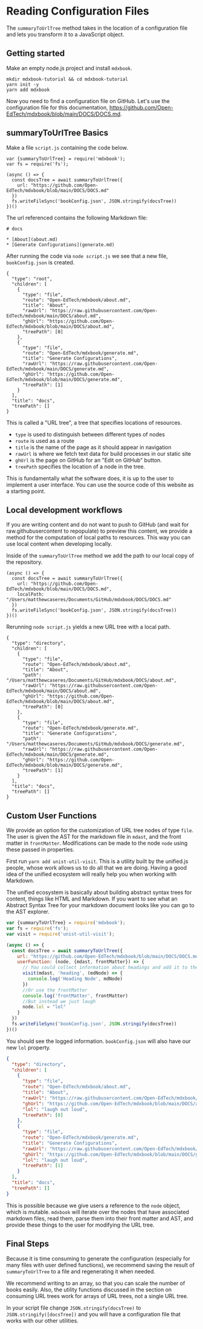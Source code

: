 
# Reading Configuration Files

The `summaryToUrlTree` method takes in the location of a configuration file and lets you transform it to a JavaScript object.

## Getting started

Make an empty node.js project and install `mdxbook`.

```
mkdir mdxbook-tutorial && cd mdxbook-tutorial 
yarn init -y 
yarn add mdxbook
```

Now you need to find a configuration file on GitHub. Let's use the configuration file for this documentation, https://github.com/Open-EdTech/mdxbook/blob/main/DOCS/DOCS.md.

## summaryToUrlTree Basics

Make a file `script.js` containing the code below.

```
var {summaryToUrlTree} = require('mdxbook');
var fs = require('fs');

(async () => {
  const docsTree = await summaryToUrlTree({
    url: "https://github.com/Open-EdTech/mdxbook/blob/main/DOCS/DOCS.md"
  })
  fs.writeFileSync('bookConfig.json', JSON.stringify(docsTree))
})()
```

The url referenced contains the following Markdown file:

```
# docs

* [About](about.md)
* [Generate Configurations](generate.md)
```

After running the code via `node script.js` we see that a new file, `bookConfig.json` is created. 

```
{
  "type": "root",
  "children": [
    {
      "type": "file",
      "route": "Open-EdTech/mdxbook/about.md",
      "title": "About",
      "rawUrl": "https://raw.githubusercontent.com/Open-EdTech/mdxbook/main/DOCS/about.md",
      "ghUrl": "https://github.com/Open-EdTech/mdxbook/blob/main/DOCS/about.md",
      "treePath": [0]
    },
    {
      "type": "file",
      "route": "Open-EdTech/mdxbook/generate.md",
      "title": "Generate Configurations",
      "rawUrl": "https://raw.githubusercontent.com/Open-EdTech/mdxbook/main/DOCS/generate.md",
      "ghUrl": "https://github.com/Open-EdTech/mdxbook/blob/main/DOCS/generate.md",
      "treePath": [1]
    }
  ],
  "title": "docs",
  "treePath": []
}
```

This is called a "URL tree", a tree that specifies locations of resources. 

* `type` is used to distinguish between different types of nodes
* `route` is used as a route
* `title` is the name of the page as it should appear in navigation
* `rawUrl` is where we fetch text data for build processes in our static site
* `ghUrl` is the page on GitHub for an "Edit on GitHub" button. 
* `treePath` specifies the location of a node in the tree.

This is fundamentally what the software does, it is up to the user to implement a user interface. You can  use the source code of this website as a starting point.

## Local development workflows

If you are writing content and do not want to push to GitHub (and wait for raw.githubusercontent to repopulate) to preview this content, we provide a method for the computation of local paths to resources. This way you can use local content when developing locally.

Inside of the `summaryToUrlTree` method we add the path to our local copy of the repository.

```
(async () => {
  const docsTree = await summaryToUrlTree({
    url: "https://github.com/Open-EdTech/mdxbook/blob/main/DOCS/DOCS.md",
    localPath: "/Users/matthewcaseres/Documents/GitHub/mdxbook/DOCS/DOCS.md"
  })
  fs.writeFileSync('bookConfig.json', JSON.stringify(docsTree))
})()
```

Rerunning `node script.js` yields a new URL tree with a local path. 

```
{
  "type": "directory",
  "children": [
    {
      "type": "file",
      "route": "Open-EdTech/mdxbook/about.md",
      "title": "About",
      "path": "/Users/matthewcaseres/Documents/GitHub/mdxbook/DOCS/about.md",
      "rawUrl": "https://raw.githubusercontent.com/Open-EdTech/mdxbook/main/DOCS/about.md",
      "ghUrl": "https://github.com/Open-EdTech/mdxbook/blob/main/DOCS/about.md",
      "treePath": [0]
    },
    {
      "type": "file",
      "route": "Open-EdTech/mdxbook/generate.md",
      "title": "Generate Configurations",
      "path": "/Users/matthewcaseres/Documents/GitHub/mdxbook/DOCS/generate.md",
      "rawUrl": "https://raw.githubusercontent.com/Open-EdTech/mdxbook/main/DOCS/generate.md",
      "ghUrl": "https://github.com/Open-EdTech/mdxbook/blob/main/DOCS/generate.md",
      "treePath": [1]
    }
  ],
  "title": "docs",
  "treePath": []
}
```

## Custom User Functions

We provide an option for the customization of URL tree nodes of type `file`. The user is given the AST for the markdown file in `mdast`, and the front matter in `frontMatter`. Modifications can be made to the node `node` using these passed in properties.

First run `yarn add unist-util-visit`. This is a utility built by the unified.js people, whose work allows us to do all that we are doing. Having a good idea of the unified ecosystem will really help you when working with Markdown.

The unified ecosystem is basically about building abstract syntax trees for content, things like HTML and Markdown. If you want to see what an Abstract Syntax Tree for your markdown document looks like you can go to the AST explorer.

```js
var {summaryToUrlTree} = require('mdxbook');
var fs = require('fs');
var visit = require('unist-util-visit');

(async () => {
  const docsTree = await summaryToUrlTree({
    url: "https://github.com/Open-EdTech/mdxbook/blob/main/DOCS/DOCS.md",
    userFunction: (node, {mdast, frontMatter}) => {
      // You could collect information about headings and add it to the tree
      visit(mdast, 'heading', (mdNode) => {
        console.log('Heading Node', mdNode)
      })
      //Or use the frontMatter
      console.log('frontMatter', frontMatter)
      //But instead we just laugh
      node.lol = "lol"
    }
  })
  fs.writeFileSync('bookConfig.json', JSON.stringify(docsTree))
})()
```

You should see the logged information. `bookConfig.json` will also have our new `lol` property. 

```json
{
  "type": "directory",
  "children": [
    {
      "type": "file",
      "route": "Open-EdTech/mdxbook/about.md",
      "title": "About",
      "rawUrl": "https://raw.githubusercontent.com/Open-EdTech/mdxbook/main/DOCS/about.md",
      "ghUrl": "https://github.com/Open-EdTech/mdxbook/blob/main/DOCS/about.md",
      "lol": "laugh out loud",
      "treePath": [0]
    },
    {
      "type": "file",
      "route": "Open-EdTech/mdxbook/generate.md",
      "title": "Generate Configurations",
      "rawUrl": "https://raw.githubusercontent.com/Open-EdTech/mdxbook/main/DOCS/generate.md",
      "ghUrl": "https://github.com/Open-EdTech/mdxbook/blob/main/DOCS/generate.md",
      "lol": "laugh out loud",
      "treePath": [1]
    }
  ],
  "title": "docs",
  "treePath": []
}
```

This is possible because we give users a reference to the `node` object, which is mutable. `mdxbook` will iterate over the nodes that have associated markdown files, read them, parse them into their front matter and AST, and provide these things to the user for modifying the URL tree.

## Final Steps

Because it is time consuming to generate the configuration (especially for many files with user defined functions), we recommend saving the result of `summaryToUrlTree` to a file and regenerating it when needed.

We recommend writing to an array, so that you can scale the number of books easily. Also, the utility functions discussed in the section on consuming URL trees work for arrays of URL trees, not a single URL tree.

In your script file change `JSON.stringify(docsTree)` to `JSON.stringify([docsTree])` and you will have a configuration file that works with our other utilities.

